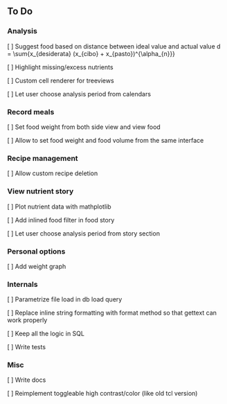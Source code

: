 ## To Do

### Analysis

[ ] Suggest food based on distance between ideal value and actual value
    d = \sum{x_{desiderata} (x_{cibo} + x_{pasto})^{\alpha_{n}}}

[ ] Highlight missing/excess nutrients

[ ] Custom cell renderer for treeviews

[ ] Let user choose analysis period from calendars

### Record meals

[ ] Set food weight from both side view and view food

[ ] Allow to set food weight and food volume from the same interface

### Recipe management

[ ] Allow custom recipe deletion

### View nutrient story

[ ] Plot nutrient data with mathplotlib

[ ] Add inlined food filter in food story

[ ] Let user choose analysis period from story section

### Personal options

[ ] Add weight graph

### Internals

[ ] Parametrize file load in db load query

[ ] Replace inline string formatting with format method so that gettext can work properly

[ ] Keep all the logic in SQL

[ ] Write tests

### Misc

[ ] Write docs

[ ] Reimplement toggleable high contrast/color (like old tcl version)
